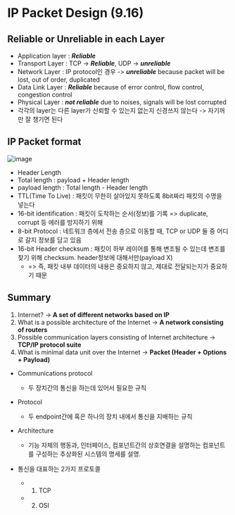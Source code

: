 # IP Packet Design (9.16)

## Reliable or Unreliable in each Layer
* Application layer : ***Reliable***
* Transport Layer : TCP -> ***Reliable***, UDP -> ***unreliable***
* Network Layer : IP protocol인 경우 -> ***unreliable*** because packet will be lost, out of order, duplicated
* Data Link Layer : ***Reliable*** because of error control, flow control, congestion control
* Physical Layer : ***not reliable*** due to noises, signals will be lost corrupted
* 각각의 layer는 다른 layer가 신뢰할 수 있는지 없는지 신경쓰지 않는다 -> 자기꺼만 잘 챙기면 된다

## IP Packet format
![image](https://user-images.githubusercontent.com/68818952/134446786-f9bec180-f529-4444-914a-f2873b9959d2.png)

* Header Length
* Total length : payload + Header length
* payload length : Total length - Header length
* TTL(Time To Live) : 패킷이 무한히 살아있지 못하도록 8bit짜리 패킷의 수명을 넣는다
* 16-bit identification : 패킷이 도착하는 순서(정보)를 기록 => duplicate, corrupt 등 에러를 방지하기 위해
* 8-bit Protocol : 네트워크 층에서 전송 층으로 이동할 때, TCP or UDP 둘 중 어디로 갈지 정보를 담고 있음
* 16-bit Header checksum : 패킷이 하부 레이어를 통해 변조될 수 있는데 변조를 찾기 위해 checksum. header정보에 대해서만(payload X)
  * => 즉, 패킷 내부 데이터의 내용은 중요하지 않고, 제대로 전달되는지가 중요하기 때문

## Summary
1. Internet? -> **A set of different networks based on IP**
2. What is a possible architecture of the Internet -> **A network consisting of routers**
3. Possible communication layers consisting of Internet architecture -> **TCP/IP protocol suite**
4. What is minimal data unit over the Internet -> **Packet (Header + Options + Payload)**

* Communications protocol
  * 두 장치간의 통신을 하는데 있어서 필요한 규칙
* Protocol
  * 두 endpoint간에 혹은 하나의 장치 내에서 통신을 지배하는 규칙
* Architecture
  * 기능 자체의 행동과, 인터페이스, 컴포넌트간의 상호연결을 설명하는 컴포넌트를 구성하는 추상화된 시스템의 명세를 설명.

* 통신을 대표하는 2가지 프로토콜
  * 1. TCP 
  * 2. OSI
